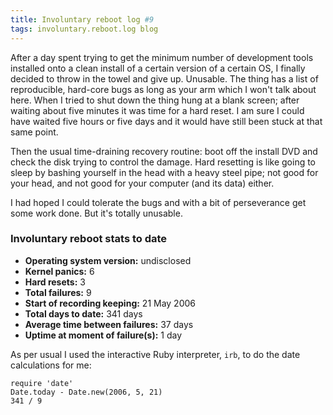 ```yaml
---
title: Involuntary reboot log #9
tags: involuntary.reboot.log blog
---
```


After a day spent trying to get the minimum number of development tools installed onto a clean install of a certain version of a certain OS, I finally decided to throw in the towel and give up. Unusable. The thing has a list of reproducible, hard-core bugs as long as your arm which I won't talk about here. When I tried to shut down the thing hung at a blank screen; after waiting about five minutes it was time for a hard reset. I am sure I could have waited five hours or five days and it would have still been stuck at that same point.

Then the usual time-draining recovery routine: boot off the install DVD and check the disk trying to control the damage. Hard resetting is like going to sleep by bashing yourself in the head with a heavy steel pipe; not good for your head, and not good for your computer (and its data) either.

I had hoped I could tolerate the bugs and with a bit of perseverance get some work done. But it's totally unusable.

### Involuntary reboot stats to date

-   **Operating system version:** undisclosed
-   **Kernel panics:** 6
-   **Hard resets:** 3
-   **Total failures:** 9
-   **Start of recording keeping:** 21 May 2006
-   **Total days to date:** 341 days
-   **Average time between failures:** 37 days
-   **Uptime at moment of failure(s):** 1 day

As per usual I used the interactive Ruby interpreter, `irb`, to do the date calculations for me:

    require 'date'
    Date.today - Date.new(2006, 5, 21)
    341 / 9
